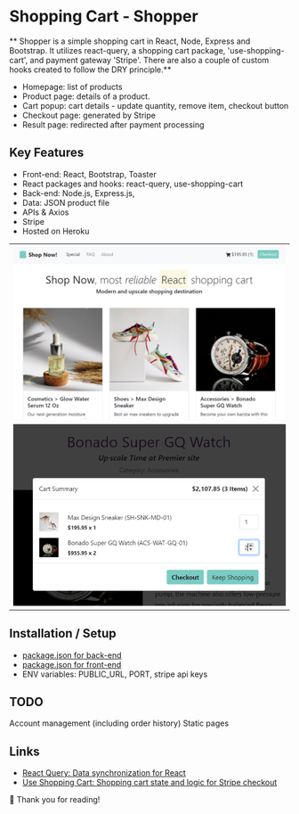 # Shopping Cart - Shopper

** Shopper is a simple shopping cart in React, Node, Express and Bootstrap. It utilizes react-query, a shopping cart package, 'use-shopping-cart', and payment gateway 'Stripe'. There are also a couple of custom hooks created to follow the DRY principle.**

- Homepage: list of products
- Product page: details of a product.
- Cart popup: cart details - update quantity, remove item, checkout button
- Checkout page: generated by Stripe
- Result page: redirected after payment processing

## Key Features

- Front-end: React, Bootstrap, Toaster
- React packages and hooks: react-query, use-shopping-cart
- Back-end: Node.js, Express.js,
- Data: JSON product file
- APIs & Axios
- Stripe
- Hosted on Heroku

<table>
<tbody>
 <tr>
<td align="center">
<img  style="width:500px" src="https://github.com/jparkley/shopper-react-node-shopping-cart/blob/master/screenshot-js-shopper-01.png"> 
</td>
</tr>
 <tr>
<td align="center">
<img  style="width:500px" src="https://github.com/jparkley/shopper-react-node-shopping-cart/blob/master/screenshot-js-shopper-02.png"> 
</td>
</tr>

</tbody>
</table>

## Installation / Setup

- <a href="https://github.com/jparkley/shopper-react-node-shopping-cart/blob/master/package.json">package.json for back-end</a>
- <a href="https://github.com/jparkley/shopper-react-node-shopping-cart/blob/master/front/package.json">package.json for front-end</a>
- ENV variables: PUBLIC_URL, PORT, stripe api keys

## TODO

Account management (including order history)
Static pages

## Links

- <a href="https://react-query.tanstack.com/" target="_blank">React Query: Data
  synchronization for React</a>
- <a href="https://useshoppingcart.com/" target="_blank">Use Shopping Cart: Shopping cart state and logic for Stripe checkout</a>

:musical_note: Thank you for reading!
